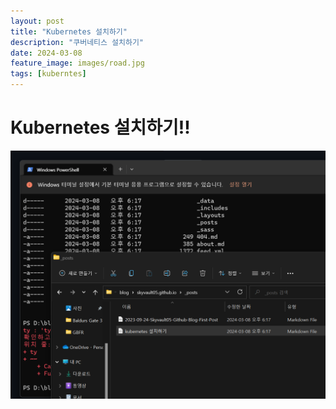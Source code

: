 ```yaml
---
layout: post
title: "Kubernetes 설치하기"
description: "쿠버네티스 설치하기"
date: 2024-03-08
feature_image: images/road.jpg
tags: [kuberntes]
---
```

# Kubernetes 설치하기!!

![image-20240308182011583](images\image-20240308182011583.png)